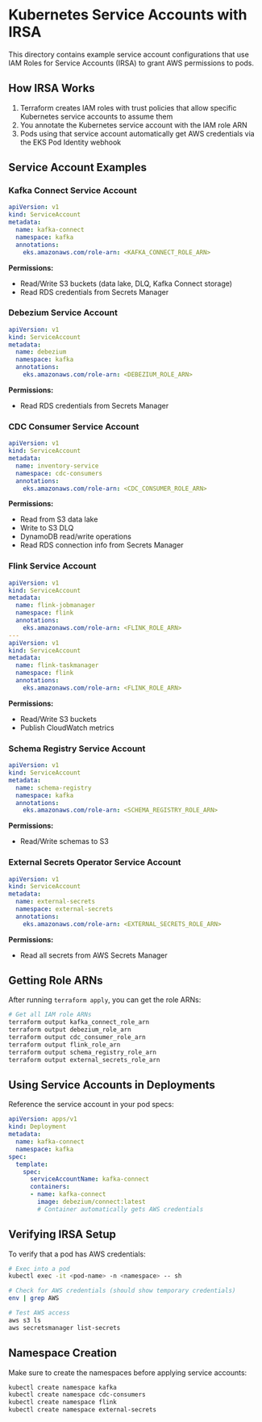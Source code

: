 # Kubernetes Service Accounts with IRSA

This directory contains example service account configurations that use IAM Roles for Service Accounts (IRSA) to grant AWS permissions to pods.

## How IRSA Works

1. Terraform creates IAM roles with trust policies that allow specific Kubernetes service accounts to assume them
2. You annotate the Kubernetes service account with the IAM role ARN
3. Pods using that service account automatically get AWS credentials via the EKS Pod Identity webhook

## Service Account Examples

### Kafka Connect Service Account

```yaml
apiVersion: v1
kind: ServiceAccount
metadata:
  name: kafka-connect
  namespace: kafka
  annotations:
    eks.amazonaws.com/role-arn: <KAFKA_CONNECT_ROLE_ARN>
```

**Permissions:**
- Read/Write S3 buckets (data lake, DLQ, Kafka Connect storage)
- Read RDS credentials from Secrets Manager

### Debezium Service Account

```yaml
apiVersion: v1
kind: ServiceAccount
metadata:
  name: debezium
  namespace: kafka
  annotations:
    eks.amazonaws.com/role-arn: <DEBEZIUM_ROLE_ARN>
```

**Permissions:**
- Read RDS credentials from Secrets Manager

### CDC Consumer Service Account

```yaml
apiVersion: v1
kind: ServiceAccount
metadata:
  name: inventory-service
  namespace: cdc-consumers
  annotations:
    eks.amazonaws.com/role-arn: <CDC_CONSUMER_ROLE_ARN>
```

**Permissions:**
- Read from S3 data lake
- Write to S3 DLQ
- DynamoDB read/write operations
- Read RDS connection info from Secrets Manager

### Flink Service Account

```yaml
apiVersion: v1
kind: ServiceAccount
metadata:
  name: flink-jobmanager
  namespace: flink
  annotations:
    eks.amazonaws.com/role-arn: <FLINK_ROLE_ARN>
---
apiVersion: v1
kind: ServiceAccount
metadata:
  name: flink-taskmanager
  namespace: flink
  annotations:
    eks.amazonaws.com/role-arn: <FLINK_ROLE_ARN>
```

**Permissions:**
- Read/Write S3 buckets
- Publish CloudWatch metrics

### Schema Registry Service Account

```yaml
apiVersion: v1
kind: ServiceAccount
metadata:
  name: schema-registry
  namespace: kafka
  annotations:
    eks.amazonaws.com/role-arn: <SCHEMA_REGISTRY_ROLE_ARN>
```

**Permissions:**
- Read/Write schemas to S3

### External Secrets Operator Service Account

```yaml
apiVersion: v1
kind: ServiceAccount
metadata:
  name: external-secrets
  namespace: external-secrets
  annotations:
    eks.amazonaws.com/role-arn: <EXTERNAL_SECRETS_ROLE_ARN>
```

**Permissions:**
- Read all secrets from AWS Secrets Manager

## Getting Role ARNs

After running `terraform apply`, you can get the role ARNs:

```bash
# Get all IAM role ARNs
terraform output kafka_connect_role_arn
terraform output debezium_role_arn
terraform output cdc_consumer_role_arn
terraform output flink_role_arn
terraform output schema_registry_role_arn
terraform output external_secrets_role_arn
```

## Using Service Accounts in Deployments

Reference the service account in your pod specs:

```yaml
apiVersion: apps/v1
kind: Deployment
metadata:
  name: kafka-connect
  namespace: kafka
spec:
  template:
    spec:
      serviceAccountName: kafka-connect
      containers:
      - name: kafka-connect
        image: debezium/connect:latest
        # Container automatically gets AWS credentials
```

## Verifying IRSA Setup

To verify that a pod has AWS credentials:

```bash
# Exec into a pod
kubectl exec -it <pod-name> -n <namespace> -- sh

# Check for AWS credentials (should show temporary credentials)
env | grep AWS

# Test AWS access
aws s3 ls
aws secretsmanager list-secrets
```

## Namespace Creation

Make sure to create the namespaces before applying service accounts:

```bash
kubectl create namespace kafka
kubectl create namespace cdc-consumers
kubectl create namespace flink
kubectl create namespace external-secrets
```